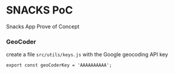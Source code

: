 # SNACKS PoC

Snacks App Prove of Concept

### GeoCoder

create a file `src/utils/keys.js` with the Google geocoding API key

```
export const geoCoderKey = 'AAAAAAAAAA';
```
